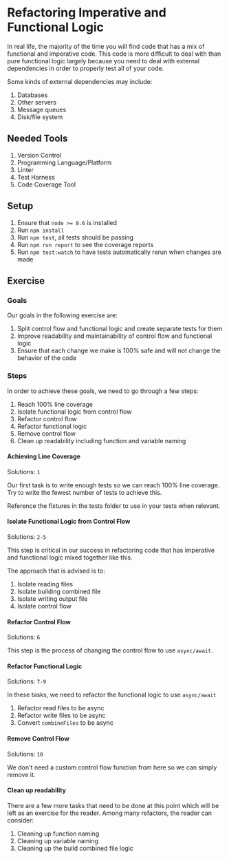 # Refactoring Imperative and Functional Logic

In real life, the majority of the time you will find code that has a mix of functional and imperative code. This code is more difficult to deal with than pure functional logic largely because you need to deal with external dependencies in order to properly test all of your code.

Some kinds of external dependencies may include:

1. Databases
2. Other servers
3. Message queues
4. Disk/file system

## Needed Tools

1. Version Control
2. Programming Language/Platform
3. Linter
4. Test Harness
5. Code Coverage Tool

## Setup

1. Ensure that `node >= 8.6` is installed
2. Run `npm install`
3. Run `npm test`, all tests should be passing
4. Run `npm run report` to see the coverage reports
5. Run `npm test:watch` to have tests automatically rerun when changes are made

## Exercise

### Goals

Our goals in the following exercise are:

1. Split control flow and functional logic and create separate tests for them
2. Improve readability and maintainability of control flow and functional logic
3. Ensure that each change we make is 100% safe and will not change the behavior of the code

### Steps

In order to achieve these goals, we need to go through a few steps:

1. Reach 100% line coverage
2. Isolate functional logic from control flow
3. Refactor control flow
4. Refactor functional logic
5. Remove control flow
6. Clean up readability including function and variable naming

#### Achieving Line Coverage

Solutions: `1`

Our first task is to write enough tests so we can reach 100% line coverage. Try to write the fewest number of tests to achieve this.

Reference the fixtures in the tests folder to use in your tests when relevant.

#### Isolate Functional Logic from Control Flow

Solutions: `2-5`

This step is critical in our success in refactoring code that has imperative and functional logic mixed together like this.

The approach that is advised is to:

1. Isolate reading files
2. Isolate building combined file
3. Isolate writing output file
4. Isolate control flow

#### Refactor Control Flow

Solutions: `6`

This step is the process of changing the control flow to use `async/await`.

#### Refactor Functional Logic

Solutions: `7-9`

In these tasks, we need to refactor the functional logic to use `async/await`

1. Refactor read files to be async
2. Refactor write files to be async
3. Convert `combineFiles` to be async

#### Remove Control Flow

Solutions: `10`

We don't need a custom control flow function from here so we can simply remove it.

#### Clean up readability

There are a few more tasks that need to be done at this point which will be left as an exercise for the reader. Among many refactors, the reader can consider:

1. Cleaning up function naming
2. Cleaning up variable naming
3. Cleaning up the build combined file logic